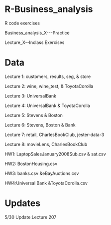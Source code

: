 # R-Business_analysis
R code exercises

Business_analysis_X---Practice


Lecture_X--Inclass Exercises

# Data
Lecture 1: customers, results, seg, & store

Lecture 2: wine, wine_test, & ToyotaCorolla

Lecture 3: UniversalBank

Lecture 4: UniversalBank & ToyotaCorolla

Lecture 5: Stevens & Boston

Lecture 6: Stevens, Boston & Bank

Lecture 7: retail, CharlesBookClub, jester-data-3

Lecture 8: movieLens, CharlesBookClub

HW1: LaptopSalesJanuary2008Sub.csv & sat.csv 

HW2: BostonHousing.csv 

HW3: banks.csv &eBayAuctions.csv 

HW4:Universal Bank &ToyotaCorolla.csv



# Updates


5/30 Update:Lecture 207


